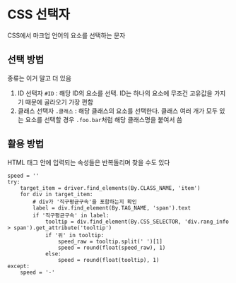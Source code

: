 # CSS 선택자
CSS에서 마크업 언어의 요소를 선택하는 문자
## 선택 방법
종류는 이거 말고 더 있음
1. ID 선택자
`#ID` : 해당 ID의 요소를 선택. ID는 하나의 요소에 무조건 고유값을 가지기 때문에 골라오기 가장 편함
2. 클래스 선택자
`.클래스` : 해당 클래스의 요소를 선택한다. 클래스 여러 개가 모두 있는 요소를 선택할 경우 `.foo.bar`처럼 해당 클래스명을 붙여서 씀

## 활용 방법
HTML 태그 안에 입력되는 속성들은 반복돌리며 찾을 수도 있다
```
speed = ''
try:
    target_item = driver.find_elements(By.CLASS_NAME, 'item')
    for div in target_item:
        # div가 '직구평균구속'을 포함하는지 확인
        label = div.find_element(By.TAG_NAME, 'span').text
        if '직구평균구속' in label:
            tooltip = div.find_element(By.CSS_SELECTOR, 'div.rang_info > span').get_attribute('tooltip')
            if '위' in tooltip:
                speed_raw = tooltip.split(' ')[1]
                speed = round(float(speed_raw), 1)
            else:
                speed = round(float(tooltip), 1)
except:
    speed = '-'
```
